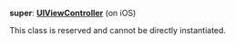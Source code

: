 **super**: **[UIViewController](UIViewController.md)** (on iOS)

This class is reserved and cannot be directly instantiated.







